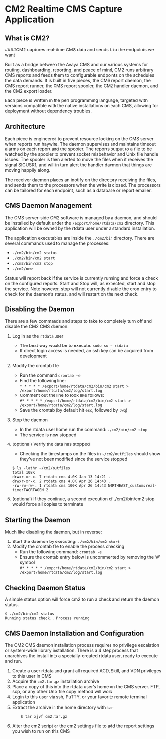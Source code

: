 CM2 Realtime CMS Capture Application
====================================



What is CM2?
------------
####CM2 captures real-time CMS data and sends it to the endpoints we want  

Built as a bridge between the Avaya CMS and our various systems for routing, dashboarding, reporting, and peace of mind, CM2 runs arbitrary CMS reports and feeds them to configurable endpoints on the schedules the data demands. It is built in five pieces, the CMS report daemon, the CMS report runner, the CMS report spooler, the CM2 handler daemon, and the CM2 export loader.  

Each piece is written in the perl programming language, targeted with versions compatible with the native installations on each CMS, allowing for deployment without dependency troubles.

 
Architecture
------------
Each piece is engineered to prevent resource locking on the CMS server when reports run haywire. The daemon supervises and maintains timeout alarms on each report and the spooler. The reports output to a file to be watched by the spooler to prevent socket misbehavior and Unix file handle issues. The spooler is then alerted to move the files when it receives the signal SIGUSR1, and will in turn alert the handler daemon that things are moving happily along.  

The receiver daemon places an inotify on the directory receiving the files, and sends them to the processors when the write is closed. The processors can be tailored for each endpoint, such as a database or report emailer.


CMS Daemon Management
---------------------
The CMS server-side CM2 software is managed by a daemon, and should be installed by default under the `/export/home/rtdata/cm2` directory. This application will be owned by the rtdata user under a standard installation.

The application executables are inside the `./cm2/bin` directory. There are several commands used to manage the processes:
- `./cm2/bin/cm2 status`
- `./cm2/bin/cm2 start`
- `./cm2/bin/cm2 stop`
- `./cm2/new`

Status will report back if the service is currently running and force a check on the configured reports. Start and Stop will, as expected, start and stop the service. Note however, stop will not currently disable the cron entry to check for the daemon’s status, and will restart on the next check.

Disabling the Daemon
--------------------
There are a few commands and steps to take to completely turn off and disable the CM2 CMS daemon.
1. Log in as the `rtdata` user
	- The best way would be to execute: `sudo su – rtdata`
	- If direct login access is needed, an ssh key can be acquired from development
2. Modify the crontab file  
	- Run the command `crontab –e`  
	- Find the following line:  
			`* * * * * /export/home/rtdata/cm2/bin/cm2 start > /export/home/rtdata/cm2/log/start.log`  
	- Comment out the line to look like follows:  
			`#* * * * * /export/home/rtdata/cm2/bin/cm2 start > /export/home/rtdata/cm2/log/start.log`  
	- Save the crontab (by default hit `esc`, followed by `:wq`)  
3. Stop the daemon  
	- In the rtdata user home run the command: `./cm2/bin/cm2 stop`  
	- The service is now stopped  
4. (optional) Verify the data has stopped  
	- Checking the timestamps on the files in `~/cm2/outfiles` should show they’ve not been modified since the service stopped  
	```
	$ ls -lathr ~/cm2/outfiles
	total 108K
	drwxr-xr-x. 7 rtdata cms 4.0K Jan 13 14:21 ..
	drwxr-xr-x. 2 rtdata cms 4.0K Apr 26 14:43 .
	-rw-rw-rw-. 1 rtdata cms 100K Apr 26 14:43 NORTHEAST_custom:real-time:TWCRTAGEN_2
	```

5. (optional) If they continue, a second execution of ./cm2/bin/cm2 stop would force all copies to terminate

Starting the Daemon
-------------------

Much like disabling the daemon, but in reverse:
1. Start the daemon by executing: `./cm2/bin/cm2 start`
2. Modify the crontab file to enable the process checking
	- Run the following command: `crontab -e`
	- Ensure the crontab entry below is uncommented by removing the ‘#’ symbol  
		`#* * * * * /export/home/rtdata/cm2/bin/cm2 start > /export/home/rtdata/cm2/log/start.log`  


Checking Daemon Status
----------------------

A simple status option will force cm2 to run a check and return the daemon status.
```
$ ./cm2/bin/cm2 status
Running status check...Process running
```

CMS Daemon Installation and Configuration
-----------------------------------------

The CM2 CMS daemon installation process requires no privilege escalation or system-wide library installation. There is a 4 step process that unarchives the install into a specially-created rtdata user, ready to execute and run.
1. Create a user rtdata and grant all required ACD, Skill, and VDN privileges to this user in CMS
2. Acquire the `cm2.tar.gz` installation archive
3. Place a copy of this into the rtdata user’s home on the CMS server. FTP, scp, or any other Unix file copy method will work
4. Login to this user via ssh, PuTTY, or your favorite remote terminal application
5. Extract the archive in the home directory with `tar`
```
	   $ tar xjvf cm2.tar.gz
```
6. Alter the cm2 script or the cm2 settings file to add the report settings you wish to run on this CMS
